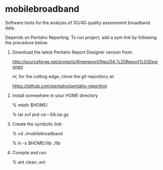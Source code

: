mobilebroadband
===============

Software tools for the analysis of 3G/4G quality assessment broadband data.

Depends on Pentaho Reporting. To run project, add a sym link by following the procedure below:

1) Download the latest Pentaho Report Designer version from: 

	http://sourceforge.net/projects/jfreereport/files/04.%20Report%20Designer/

	or, for the cutting edge, clone the git repository at:

	https://github.com/pentaho/pentaho-reporting

2) Install somewhere in your HOME directory

	% mkdir $HOME/

	% tar xvf prd-ce-<version>-GA.tar.gz

3) Create the symbolic link:

	% cd ./mobilebroadband

	% ln -s $HOME/<PRD-INSTALL>/lib ./lib

4) Compile and run:

	% ant clean; ant
